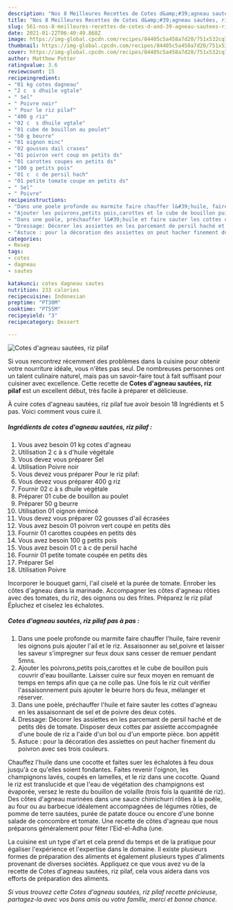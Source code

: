 ```yaml
---
description: "Nos 8 Meilleures Recettes de Cotes d&amp;#39;agneau sautées, riz pilaf"
title: "Nos 8 Meilleures Recettes de Cotes d&amp;#39;agneau sautées, riz pilaf"
slug: 561-nos-8-meilleures-recettes-de-cotes-d-and-39-agneau-sautees-riz-pilaf
date: 2021-01-22T06:40:49.868Z
image: https://img-global.cpcdn.com/recipes/84405c5a458a7d20/751x532cq70/cotes-dagneau-sautees-riz-pilaf-photo-principale-de-la-recette.jpg
thumbnail: https://img-global.cpcdn.com/recipes/84405c5a458a7d20/751x532cq70/cotes-dagneau-sautees-riz-pilaf-photo-principale-de-la-recette.jpg
cover: https://img-global.cpcdn.com/recipes/84405c5a458a7d20/751x532cq70/cotes-dagneau-sautees-riz-pilaf-photo-principale-de-la-recette.jpg
author: Matthew Potter
ratingvalue: 3.6
reviewcount: 15
recipeingredient:
- "01 kg cotes dagneau"
- "2 c  s dhuile vgtale"
- " Sel"
- " Poivre noir"
- " Pour le riz pilaf"
- "400 g riz"
- "02 c  s dhuile vgtale"
- "01 cube de bouillon au poulet"
- "50 g beurre"
- "01 oignon minc"
- "02 gousses dail crases"
- "01 poivron vert coup en petits ds"
- "01 carottes coupes en petits ds"
- "100 g petits pois"
- "01 c  c de persil hach"
- "01 petite tomate coupe en petits ds"
- " Sel"
- " Poivre"
recipeinstructions:
- "Dans une poele profonde ou marmite faire chauffer l&#39;huile, faire revenir les oignons puis ajouter l&#39;ail et le riz. Assaisonner au sel,poivre et laisser les saveur s&#39;impregner sur feux doux sans cesser de remuer pendant 5mns."
- "Ajouter les poivrons,petits pois,carottes et le cube de bouillon puis couvrir d&#39;eau bouillante. Laisser cuire sur feux moyen en remuant de temps en temps afin que ça ne colle pas. Une fois le riz cuit vérifier l&#39;assaisonnement puis ajouter le beurre hors du feux, mélanger et réserver."
- "Dans une poèle, préchauffer l&#39;huile et faire sauter les cottes d&#39;agneau en les assaisonnant de sel et de poivre des deux cotés."
- "Dressage: Décorer les assiettes en les parcemant de persil haché et de petits dès de tomate. Disposer deux cottes par assiette accompagnée d&#39;une boule de riz a l&#39;aide d&#39;un bol ou d&#39;un emporte pièce. bon appétit"
- "Astuce : pour la décoration des assiettes on peut hacher finement du poivron avec ses trois couleurs."
categories:
- Resep
tags:
- cotes
- dagneau
- sautes

katakunci: cotes dagneau sautes 
nutrition: 233 calories
recipecuisine: Indonesian
preptime: "PT30M"
cooktime: "PT55M"
recipeyield: "3"
recipecategory: Dessert

---
```



![Cotes d&#39;agneau sautées, riz pilaf](https://img-global.cpcdn.com/recipes/84405c5a458a7d20/751x532cq70/cotes-dagneau-sautees-riz-pilaf-photo-principale-de-la-recette.jpg)

Si vous rencontrez récemment des problèmes dans la cuisine pour obtenir votre nourriture idéale, vous n'êtes pas seul. De nombreuses personnes ont un talent culinaire naturel, mais pas un savoir-faire tout à fait suffisant pour cuisiner avec excellence. Cette recette de <strong> Cotes d&#39;agneau sautées, riz pilaf </strong> est un excellent début, très facile à préparer et délicieuse.

<!--inarticleads1-->

À cuire cotes d&#39;agneau sautées, riz pilaf tue avoir besoin 18 Ingrédients et 5 pas. Voici comment vous cuire il.

##### Ingrédients de cotes d&#39;agneau sautées, riz pilaf :

1. Vous avez besoin 01 kg cotes d&#39;agneau
1. Utilisation 2 c à s d&#39;huile végétale
1. Vous devez vous préparer  Sel
1. Utilisation  Poivre noir
1. Vous devez vous préparer  Pour le riz pilaf:
1. Vous devez vous préparer 400 g riz
1. Fournir 02 c à s dhuile végétale
1. Préparer 01 cube de bouillon au poulet
1. Préparer 50 g beurre
1. Utilisation 01 oignon émincé
1. Vous devez vous préparer 02 gousses d&#39;ail écrasées
1. Vous avez besoin 01 poivron vert coupé en petits dès
1. Fournir 01 carottes coupées en petits dès
1. Vous avez besoin 100 g petits pois
1. Vous avez besoin 01 c à c de persil haché
1. Fournir 01 petite tomate coupée en petits dès
1. Préparer  Sel
1. Utilisation  Poivre


Incorporer le bouquet garni, l&#39;ail ciselé et la purée de tomate. Enrober les côtes d&#39;agneau dans la marinade. Accompagner les côtes d&#39;agneau rôties avec des tomates, du riz, des oignons ou des frites. Préparez le riz pilaf Épluchez et ciselez les échalotes. 

<!--inarticleads2-->

##### Cotes d&#39;agneau sautées, riz pilaf pas à pas :

1. Dans une poele profonde ou marmite faire chauffer l&#39;huile, faire revenir les oignons puis ajouter l&#39;ail et le riz. Assaisonner au sel,poivre et laisser les saveur s&#39;impregner sur feux doux sans cesser de remuer pendant 5mns.
1. Ajouter les poivrons,petits pois,carottes et le cube de bouillon puis couvrir d&#39;eau bouillante. Laisser cuire sur feux moyen en remuant de temps en temps afin que ça ne colle pas. Une fois le riz cuit vérifier l&#39;assaisonnement puis ajouter le beurre hors du feux, mélanger et réserver.
1. Dans une poèle, préchauffer l&#39;huile et faire sauter les cottes d&#39;agneau en les assaisonnant de sel et de poivre des deux cotés.
1. Dressage: Décorer les assiettes en les parcemant de persil haché et de petits dès de tomate. Disposer deux cottes par assiette accompagnée d&#39;une boule de riz a l&#39;aide d&#39;un bol ou d&#39;un emporte pièce. bon appétit
1. Astuce : pour la décoration des assiettes on peut hacher finement du poivron avec ses trois couleurs.


Chauffez l&#39;huile dans une cocotte et faites suer les échalotes à feu doux jusqu&#39;à ce qu&#39;elles soient fondantes. Faites revenir l&#39;oignon, les champignons lavés, coupés en lamelles, et le riz dans une cocotte. Quand le riz est translucide et que l&#39;eau de végétation des champignons est évaporée, versez le reste du bouillon de volaille (trois fois la quantité de riz). Des côtes d&#39;agneau marinées dans une sauce chimichurri rôties à la poêle, au four ou au barbecue idéalement accompagnées de légumes rôties, de pomme de terre sautées, purée de patate douce ou encore d&#39;une bonne salade de concombre et tomate. Une recette de côtes d&#39;agneau que nous préparons généralement pour fêter l&#39;Eid-el-Adha (une. 

<!--inarticleads1-->

<p>
La cuisine est un type d'art et cela prend du temps et de la pratique pour égaliser l'expérience et l'expertise dans le domaine. Il existe plusieurs formes de préparation des aliments et également plusieurs types d'aliments provenant de diverses sociétés. Appliquez ce que vous avez vu de la recette de Cotes d&#39;agneau sautées, riz pilaf, cela vous aidera dans vos efforts de préparation des aliments.
</p>

<p>
<i>Si vous trouvez cette Cotes d&#39;agneau sautées, riz pilaf recette précieuse, partagez-la avec vos bons amis ou votre famille, merci et bonne chance.</i>
</p>
